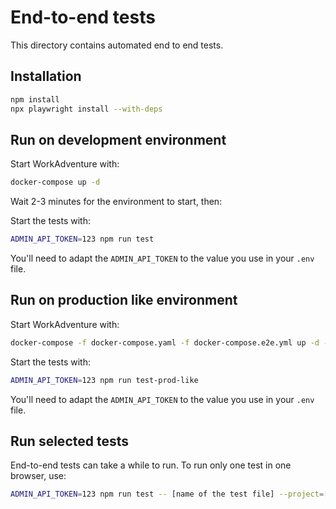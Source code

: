 # End-to-end tests

This directory contains automated end to end tests.

## Installation

```bash
npm install
npx playwright install --with-deps
```

## Run on development environment

Start WorkAdventure with:

```bash
docker-compose up -d
```

Wait 2-3 minutes for the environment to start, then:

Start the tests with:

```bash
ADMIN_API_TOKEN=123 npm run test
```

You'll need to adapt the `ADMIN_API_TOKEN` to the value you use in your `.env` file.

## Run on production like environment

Start WorkAdventure with:

```bash
docker-compose -f docker-compose.yaml -f docker-compose.e2e.yml up -d --build
```

Start the tests with:

```bash
ADMIN_API_TOKEN=123 npm run test-prod-like
```

You'll need to adapt the `ADMIN_API_TOKEN` to the value you use in your `.env` file.

## Run selected tests

End-to-end tests can take a while to run. To run only one test in one browser, use:

```bash
ADMIN_API_TOKEN=123 npm run test -- [name of the test file] --project=[chromium|firefox|webkit]
```
